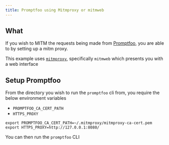 ```yaml
---
title: Promptfoo using Mitmproxy or mitmweb
---
```


## What

If you wish to MITM the requests being made from [Promptfoo](https://www.promptfoo.dev/docs/intro/), you are able to by setting up a mitm proxy.

This example uses [`mitmproxy`](https://www.mitmproxy.org), specifically `mitmweb` which presents you with a web interface

## Setup Promptfoo

From the directory you wish to run the `promptfoo` cli from, you require the below environment variables

* `PROMPTFOO_CA_CERT_PATH`
* `HTTPS_PROXY`

```shell
export PROMPTFOO_CA_CERT_PATH=~/.mitmproxy/mitmproxy-ca-cert.pem
export HTTPS_PROXY=http://127.0.0.1:8080/
```

You can then run the `promptfoo` CLI
